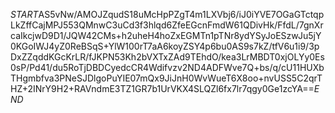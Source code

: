 $START$AS5vNw/AMOJZqudS18uMcHpPZgT4m1LXVbj6/iJ0iYVE7OGaGTctqpLkZffCajMPJ553QMnwC3uCd3f3hlqd6ZfeEGcnFmdW61QDivHk/FfdL/7gnXrcaIkcjwD9D1/JQW42CMs+h2uheH4hoZxEGMTn1pTNr8ydYSyJoESzwJu5jY0KGoIWJ4yZ0ReBSqS+YlW100rT7aA6koyZSY4p6bu0AS9s7kZ/tfV6u1i9/3pDxZZqddKGcKrLR/fJKPN53Kh2bVXTxZAd9TEhdO/kea3LrMBDT0xjOLYy0Es0sP/Pd41/du5RoTjDBDCyedcCR4Wdifvzv2ND4ADFWve7Q+bs/q/cU11HUXbTHgmbfva3PNeSJDlgoPuYIE07mQx9JiJnH0WvWueT6X8oo+nvUSS5C2qrTHZ+2INrY9H2+RAVndmE3TZ1GR7b1UrVKX4SLQZl6fx7lr7qgy0Ge1zcYA==$END$